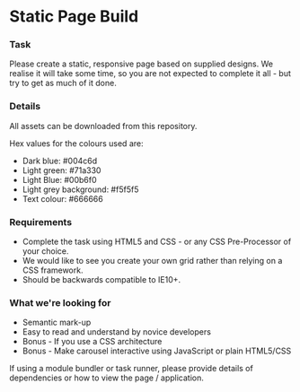 # Static Page Build #

### Task ###

Please create a static, responsive page based on supplied designs. We realise it will take some time, so you are not expected to complete it all - but try to get as much of it done.

### Details ###

All assets can be downloaded from this repository.

Hex values for the colours used are:

* Dark blue: #004c6d
* Light green: #71a330
* Light Blue: #00b6f0
* Light grey background: #f5f5f5
* Text colour: #666666


### Requirements ###

* Complete the task using HTML5 and CSS - or any CSS Pre-Processor of your choice.
* We would like to see you create your own grid rather than relying on a CSS framework.
* Should be backwards compatible to IE10+.


### What we're looking for ###

* Semantic mark-up
* Easy to read and understand by novice developers
* Bonus - If you use a CSS architecture
* Bonus - Make carousel interactive using JavaScript or plain HTML5/CSS

If using a module bundler or task runner, please provide details of dependencies or how to view the page / application.